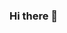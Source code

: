 ### Hi there 👋

<!--
**estheryoojinhwang/estheryoojinhwang** is a ✨ _special_ ✨ repository because its `README.md` (this file) appears on your GitHub profile.

Here are some ideas to get you started:

### - 🔭 I’m currently working on self-teaching through LeetCode, The Self-Taught Programmer, and Coursera courses.
### - 🌱 I’m currently learning SQL and Python.
### - 👯 I’m looking to collaborate on any projects!
### - 🤔 I’m looking for help with finding Software Engineering positions that want former teachers.
### 💬 Ask me about my experience teaching in Hawai'i and Los Angeles.
### 📫 How to reach me: eyhwang97@gmail.com
### 😄 Pronouns: she/they
### ⚡ Fun fact: I am an artist! I love all things creative and bounce between many mediums and forms (dance, painting, drawing, writing, etc.)
-->
